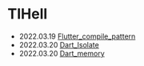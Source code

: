 # TIHell

- 2022.03.19 [Flutter_compile_pattern](https://github.com/DaeyoungHwang/TIHell/blob/main/Flutter/Flutter_compile_pattern.md)
- 2022.03.20 [Dart_Isolate](https://github.com/DaeyoungHwang/TIHell/blob/main/Flutter/Dart_Isolate.md)
- 2022.03.20 [Dart_memory](https://github.com/DaeyoungHwang/TIHell/blob/main/Flutter/Dart_memory.md)
